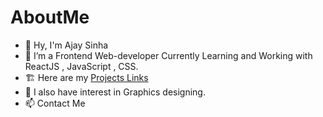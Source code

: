 # AboutMe

- 👋 Hy, I'm Ajay Sinha
- 🌱 I’m a Frontend Web-developer Currently Learning and Working with ReactJS , JavaScript , CSS.
- 🏗️ Here are my [ Projects Links ]( https://ajaysinhaorigin.github.io/Projects-Link/)
- 👀 I also have interest in Graphics designing.
- 📫 Contact Me
